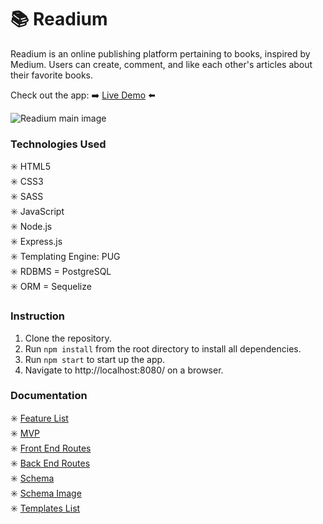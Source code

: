 # 📚 Readium

Readium is an online publishing platform pertaining to books, inspired by Medium. Users can create, comment, and like each other's articles about their favorite books.

Check out the app: ➡️ [Live Demo](http://readiumapp.herokuapp.com/) ⬅️

![Readium main image](https://raw.githubusercontent.com/katyeh/medium-clone-project/public/readium.gif)

### Technologies Used

✳️ HTML5 <br>
✳️ CSS3 <br>
✳️ SASS <br>
✳️ JavaScript <br>
✳️ Node.js <br>
✳️ Express.js <br>
✳️ Templating Engine: PUG <br>
✳️ RDBMS = PostgreSQL <br>
✳️ ORM = Sequelize <br>

###  Instruction
1. Clone the repository.
2. Run `npm install` from the root directory to install all dependencies.
3. Run `npm start` to start up the app.
4. Navigate to http://localhost:8080/ on a browser.
### Documentation

✳️ [Feature List](/documentation/featureList.md) <br>
✳️ [MVP](/documentation/MVP.md) <br>
✳️ [Front End Routes](/documentation/frontEndRoutes.md) <br>
✳️ [Back End Routes](/documentation/backEndRoutes.md) <br>
✳️ [Schema](/documentation/schema.md) <br>
✳️ [Schema Image](/documentation/schema-diagram.png) <br>
✳️ [Templates List](/documentation/templatesList.md) <br>
